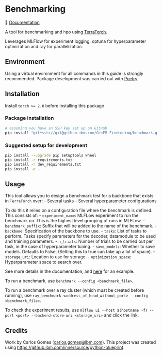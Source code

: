 # Benchmarking

:book: [Documentation](https://pages.github.ibm.com/GeoFM-Finetuning/benchmark/)

A tool for benchmarking and hpo using [TerraTorch](https://github.ibm.com/GeoFM-Finetuning/terratorch).

Leverages MLFlow for experiment logging, optuna for hyperparameter optimization and ray for parallelization.

## Environment

Using a virtual environment for all commands in this guide is strongly recommended.
Package development was carried out with [Poetry](https://python-poetry.org/)

## Installation

Install `torch >= 2.0` before installing this package

### Package installation

```sh
# assuming you have an SSH key set up on GitHub
pip install "git+ssh://git@github.ibm.com/GeoFM-Finetuning/benchmark.git@main"
```

### Suggested setup for development

```sh
pip install --upgrade pip setuptools wheel
pip install -r requirements.txt
pip install -r dev_requirements.txt
pip install -e .
```

## Usage

This tool allows you to design a benchmark test for a backbone that exists in `TerraTorch` over:
    - Several tasks
    - Several hyperparameter configurations

To do this it relies on a configuration file where the benchmark is defined. This consists of:
    - `experiment_name`: MLFLow experiment to run the benchmark on. This is the highest level grouping of runs in MLFLow.
    - `benchmark_suffix`: Suffix that will be added to the name of the benchmark.
    - `backbone`: Specification of the backbone to use.
    - `tasks`: List of tasks to perform. Tasks specify parameters for the decoder, datamodule to be used and training parameters.
    - `n_trials`: Number of trials to be carried out per task, in the case of hyperparameter tuning.
    - `save_models`: Whether to save models. Defaults to False. (Setting this to true can take up a lot of space).
    - `storage_uri`: Location to use for storage.
    - `optimization_space`: Hyperparameter space to search over.

See more details in the documentation, and [here](benchmark.yaml) for an example.

To run a benchmark, use `benchmark --config <benchmark_file>`.

To run a benchmark over a ray cluster (which must be created before running), use `ray_benchmark <address_of_head_without_port> --config <benchmark_file>`.

To check the experiment results, use `mlflow ui --host $(hostname -f) --port <port> --backend-store-uri <storage_uri>` and click the link.

## Credits

Work by Carlos Gomes (carlos.gomes@ibm.com).
This project was created using https://github.ibm.com/innersource/python-blueprint.
